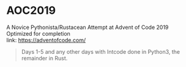 # AOC2019
A Novice Pythonista/Rustacean Attempt at Advent of Code 2019  
Optimized for completion  
link: https://adventofcode.com/


> Days 1-5 and any other days with Intcode done in Python3, the remainder in Rust. 
